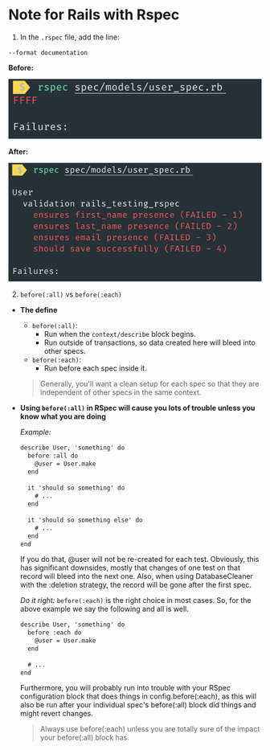 # Note for Rails with Rspec

1. In the `.rspec` file, add the line:
```
--format documentation
```

**Before:**


![Image 01](app/assets/images/notes/image_01.png)


**After:**


![Image 02](app/assets/images/notes/image_02.png)


2. ```before(:all)``` vs ```before(:each)```
- **The define**
  - ```before(:all)```:
    - Run when the `context/describe` block begins.
    - Run outside of transactions, so data created here will bleed into other specs.
  - ```before(:each)```:
    - Run before each spec inside it.

  > Generally, you'll want a clean setup for each spec so that they are independent of other specs in the same context.

- **Using ```before(:all)``` in RSpec will cause you lots of trouble unless you know what you are doing**

  *Example:*
  ```
  describe User, 'something' do
    before :all do
      @user = User.make
    end

    it 'should so something' do
      # ...
    end

    it 'should so something else' do
      # ...
    end
  end
  ```

  If you do that, @user will not be re-created for each test. Obviously, this has significant downsides, mostly that changes of one test on that record will bleed into the next one. Also, when using DatabaseCleaner with the :deletion strategy, the record will be gone after the first spec.

  *Do it right:*
  ```before(:each)``` is the right choice in most cases. So, for the above example we say the following and all is well.

  ```
  describe User, 'something' do
    before :each do
      @user = User.make
    end

    # ...
  end
  ```
  Furthermore, you will probably run into trouble with your RSpec configuration block that does things in config.before(:each), as this will also be run after your individual spec's before(:all) block did things and might revert changes.

  > Always use before(:each) unless you are totally sure of the impact your before(:all) block has.